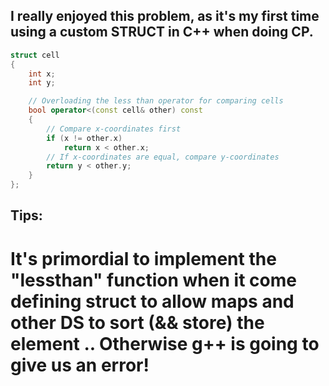 ## I really enjoyed this problem, as it's my first time using a custom STRUCT in C++ when doing CP.
```cpp
struct cell
{
    int x;
    int y;

    // Overloading the less than operator for comparing cells
    bool operator<(const cell& other) const
    {
        // Compare x-coordinates first
        if (x != other.x)
            return x < other.x;
        // If x-coordinates are equal, compare y-coordinates
        return y < other.y;
    }
};

```
## Tips:
# It's primordial to implement the "lessthan" function when it come defining struct to allow maps and other DS to sort (&& store) the element .. Otherwise g++ is going to give us an error!
